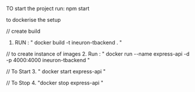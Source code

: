TO start the project run: npm start

to dockerise the setup

// create build

1. RUN : " docker build -t ineuron-tbackend . "

// to create instance of images 
2. Run : " docker run --name express-api -d -p 4000:4000 ineuron-tbackend "

// To Start 
3. " docker start express-api "

// To Stop 
4. "docker stop express-api "

